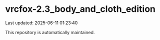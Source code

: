 # vrcfox-2.3_body_and_cloth_edition

Last updated: 2025-06-11 01:23:40

This repository is automatically maintained.
